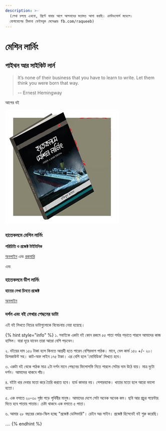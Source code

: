 ```yaml
---
description: >-
  (লেখা চলছে এখনো, প্রিন্টে যাবার আগে আপনাদের মতামত আশা করছি। ক্রাউডসোর্স মডেলে।
  যোগাযোগের ঠিকানা ফেইসবুক মেসেঞ্জার fb.com/raqueeb)
---
```


# মেশিন লার্নিং

## পাইথন আর সাইকিট লার্ন

> It’s none of their business that you have to learn to write. Let them think you were born that way.
>
> --  Ernest Hemingway

আগের বই

![&#x9AE;&#x9C7;&#x9B6;&#x9BF;&#x9A8; &#x9B2;&#x9BE;&#x9B0;&#x9CD;&#x9A8;&#x9BF;&#x982; &#x9AC;&#x987; ](.gitbook/assets/1.jpg)

### হাতেকলমে মেশিন লার্নিং

**পরিচিতি ও প্রজেক্ট টাইটানিক**

[অনলাইন](https://raqueeb.gitbooks.io/mlbook-titanic/) এবং [রকমারি](https://www.rokomari.com/book/160337/)


এবং 

### হাতেকলমে ডীপ লার্নিং

**হাতের লেখা চিনতে প্রজেক্ট**

[অনলাইন](https://raqueeb.gitbooks.io/deep-learning/)

### দর্শন এবং বই লেখার পেছনের ডাটা

এই বই লিখতে নিচের ডাটাগুলোকে বিবেচনায় নেয়া হয়েছে। 

{% hint style="info" %}
১. সবাইকে একটা বই কোন রকমে ৫৫ পাতা পর্যন্ত পড়াতে পারলে আমাদের কাজ হাসিল। যারা দূরে যাবেন তারা আরো বেশি পড়বেন। 

২. বইয়ের দাম ১৫০ টাকা হলে কিনতে আগ্রহী হতে পারেন বেশিরভাগ পাঠক। মানে, বেল কার্ভ ১৫০ +/- ২০। ডিসকাউন্ট সহ। কাট-অফ লাইন ১৭৫ টাকা। এর বেশি হলে 'মোবিডিক' লিখতে হবে। 

৩. একটা বই থেকে পাঠক মাত্র ২টা দর্শন মানে পেছনের ফিলোসফি নিতে পারলে সেটার দাম উঠে যায়। মাত্র দুটো দর্শন। আমাদের থাকবে পাঁচ। 

৪. বইটা ধার দেবার মতো করে তৈরি করতে হবে। হার্ড কাভার নয়। পেপারব্যাক। খাতার মতো হলে আরো ভালো হতো। 

৫. এক বসাতে ২০-৩০ পৃষ্ঠা পড়ে পৃথিবীর মানুষ। আমাদের দেশে সেটা অনেক অনেক কম। ছবি আর প্রচুর পয়েন্টার দিতে হবে পাতায় পাতায়। চেষ্টা থাকবে এক বসাতে ৫ পাতা।

৬. আমার ২৮ বছরের কোর-স্কিল হচ্ছে "প্রজেক্ট ডেলিভারি"। রেইন অর সাইন। প্রজেক্ট হিসেবেই বই শুরু করেছি।  

....
{% endhint %}



